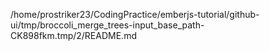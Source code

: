 /home/prostriker23/CodingPractice/emberjs-tutorial/github-ui/tmp/broccoli_merge_trees-input_base_path-CK898fkm.tmp/2/README.md